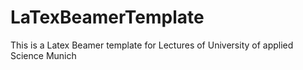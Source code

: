 # LaTexBeamerTemplate
This is a Latex Beamer template for Lectures of University of applied Science Munich
